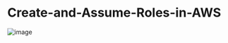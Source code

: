 # Create-and-Assume-Roles-in-AWS

![image](https://user-images.githubusercontent.com/88247287/168406698-efa443ea-4d12-4887-a5e2-568e2fb76257.png)

